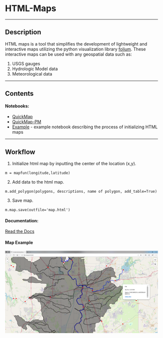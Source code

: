 # HTML-Maps
---
## Description
HTML maps is a tool that simplifies the development of lightweight and interactive maps utilizing the python visualization library [folium](https://github.com/python-visualization/folium). These interactive maps can be used with any geospatial data such as:
1. USGS gauges  
2. Hydrologic Model data    
3. Meteorological data

---
## Contents  
#### Notebooks:  
 * [QuickMap](/notebooks/QuickMap.ipynb)  
 * [QuickMap-PM](/notebooks/QuickMap-PM.ipynb)   
 * [Example](/notebooks/example.ipynb)  - example notebook describing the process of initializing HTML maps

---
## Workflow
1. Initialize html map by inputting the center of the location (x,y).     
```  
m = mapfun(longitude,latitude)
```   
2. Add data to the html map.   
```
m.add_polygon(polygons, descriptions, name of polygon, add_table=True)
```  
3. Save map.   
```
m.map.save(outfile='map.html')
```

#### Documentation:     
[Read the Docs](docs/index.md)
<br>  
#### Map Example

![Example_screenshot](/docs/images/example_screenshot.PNG)
